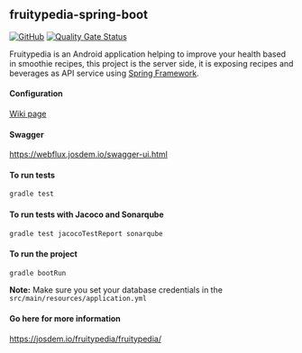 fruitypedia-spring-boot
----------------------------------------------

[![GitHub](https://github.com/josdem/jugoterapia-webflux/actions/workflows/main.yml/badge.svg)](https://github.com/josdem/jugoterapia-webflux/actions)
[![Quality Gate Status](https://sonar.josdem.io/api/project_badges/measure?project=com.jos.dem.jugoterapia.webflux%3Ajugoterapia-webflux&metric=alert_status)](https://sonar.josdem.io/dashboard?id=com.jos.dem.jugoterapia.webflux%3Ajugoterapia-webflux)

Fruitypedia is an Android application helping to improve your health based in smoothie recipes, this project is the server side, it is exposing recipes and beverages as API service using [Spring Framework](https://docs.spring.io/spring-framework/reference/web.html).

#### Configuration

[Wiki page](https://github.com/josdem/fruitypedia-spring-boot/wiki)

#### Swagger

https://webflux.josdem.io/swagger-ui.html

#### To run tests

```bash
gradle test
```

#### To run tests with Jacoco and Sonarqube

```bash
gradle test jacocoTestReport sonarqube
```

#### To run the project

```bash
gradle bootRun
```

**Note:** Make sure you set your database credentials in the `src/main/resources/application.yml`

#### Go here for more information

https://josdem.io/fruitypedia/fruitypedia/

